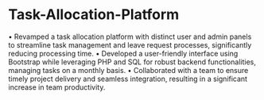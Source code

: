 # Task-Allocation-Platform
• Revamped a task allocation platform with distinct user and admin panels to streamline task management and leave request processes,
significantly reducing processing time.
• Developed a user-friendly interface using Bootstrap while leveraging PHP and SQL for robust backend functionalities, managing tasks
on a monthly basis.
• Collaborated with a team to ensure timely project delivery and seamless integration, resulting in a significant increase in team
productivity.
